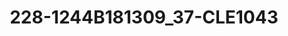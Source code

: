 ---
title: 228-1244B181309_37-CLE1043
image: 228-1244B181309_37-CLE1043.jpg
brand: sposo
layout: vestito
---